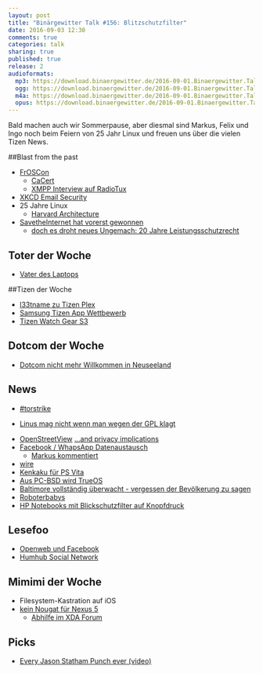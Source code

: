 ```yaml
---
layout: post
title: "Binärgewitter Talk #156: Blitzschutzfilter"
date: 2016-09-03 12:30
comments: true
categories: talk
sharing: true
published: true
release: 2
audioformats:
  mp3: https://download.binaergewitter.de/2016-09-01.Binaergewitter.Talk.156.mp3
  ogg: https://download.binaergewitter.de/2016-09-01.Binaergewitter.Talk.156.ogg
  m4a: https://download.binaergewitter.de/2016-09-01.Binaergewitter.Talk.156.m4a
  opus: https://download.binaergewitter.de/2016-09-01.Binaergewitter.Talk.156.opus
---
```

Bald machen auch wir Sommerpause, aber diesmal sind Markus, Felix und Ingo noch beim Feiern von 25 Jahr Linux und freuen uns über die vielen Tizen News.

##Blast from the past
- [FrOSCon](https://www.froscon.de/)
    * [CaCert](http://blog.cacert.org/2016/08/cacert-froscon-11/)
    * [XMPP Interview auf RadioTux](https://www.radiotux.de/index.php?/archives/8018-RadioTux-Sendung-August-2016.html)
- [XKCD Email Security](https://xkcd.com/1181/)
- 25 Jahre Linux
    * [Harvard Architecture](https://en.wikipedia.org/wiki/Harvard_architecture)
- [SavetheInternet hat vorerst gewonnen](https://netzpolitik.org/2016/einsetzen-lohnt-sich-netzneutralitaet-in-der-eu-gesichert-ueberholspuren-werden-verboten/)
    * [doch es droht neues Ungemach: 20 Jahre Leistungsschutzrecht](http://www.heise.de/newsticker/meldung/Neuer-Leak-EU-Kommission-plant-20-jaehriges-Leistungsschutzrecht-3310916.html)

## Toter der Woche
- [Vater des Laptops](https://hardware.slashdot.org/story/16/08/28/0456251/rip-john-ellenby-godfather-of-the-modern-laptop)

##Tizen der Woche
- [l33tname zu Tizen Plex](http://twitter.com/l33tname/status/769923455403843584)
- [Samsung Tizen App Wettbewerb](http://www.pro-linux.de/news/1/23895/samsung-startet-app-wettbewerb-f%C3%BCr-tizen.html)
- [Tizen Watch Gear S3](http://www.heise.de/newsticker/meldung/Neue-Samsung-Smartwatches-Gear-S3-frontier-und-Gear-S3-classic-mit-Tizen-3308118.html)

## Dotcom der Woche
- [Dotcom nicht mehr Willkommen in Neuseeland](http://www.heise.de/newsticker/meldung/Kim-Dotcom-droht-Ende-der-Gastfreundschaft-in-Neuseeland-3306285.html)

## News

* [\#torstrike](https://twitter.com/hashtag/torstrike)
- [Linus mag nicht wenn man wegen der GPL klagt](http://www.pro-linux.de/news/1/23904/torvalds-und-kroah-hartman-gegen-gpl-prozesse.html)
* [OpenStreetView](https://www.openstreetmap.org/user/mvexel/diary/39274) [...and privacy implications](https://karp.id.au/a/2016/08/23/privacy-implications-for-openstreetview/)
* [Facebook / WhapsApp Datenaustausch](http://www.heise.de/newsticker/meldung/WhatsApp-und-Facebook-werden-verzahnt-ein-wenig-3305057.html)
  - [Markus kommentiert](https://www.mynethome.de/2016/08/26/facebook-verwertet-whatsapp-daten-zeit-umzusatteln/)
* [wire](http://wire.com)
* [Kenkaku für PS Vita](https://blog.xyz.is/2016/webkit-360.html)
* [Aus PC-BSD wird TrueOS](http://www.pro-linux.de/news/1/23920/pc-bsd-wird-zu-trueos.html)
* [Baltimore vollständig überwacht - vergessen der Bevölkerung zu sagen](https://www.bloomberg.com/features/2016-baltimore-secret-surveillance/)
* [Roboterbabys](http://www.heise.de/newsticker/meldung/Roboterbabys-Hersteller-kritisiert-Studie-zu-Teenager-Schwangerschaften-3310886.html)
* [HP Notebooks mit Blickschutzfilter auf Knopfdruck](http://www.heise.de/newsticker/meldung/Neue-HP-Notebooks-Blickschutzfilter-per-Knopfdruck-3304834.html)

## Lesefoo
- [Openweb und Facebook](https://www.theguardian.com/commentisfree/2016/aug/28/tim-berners-lee-open-web-mark-zuckerberg-facebook)
- [Humhub Social Network](https://www.humhub.org/de)

## Mimimi der Woche
* Filesystem-Kastration auf iOS
* [kein Nougat für Nexus 5](http://arstechnica.com/gadgets/2016/08/android-nougat-drops-support-for-nexus-5-and-2013-nexus-7/)
    * [Abhilfe im XDA Forum](http://www.giga.de/hardware/nexus-5/news/nexus-5-und-nexus-7-2013-android-7.0-nougat-ist-da-mit-einem-haken/)

## Picks
- [Every Jason Statham Punch ever (video)](https://www.youtube.com/watch?v=6anGt4u2Aq0)

